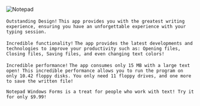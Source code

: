 ![Notepad](https://i.imgur.com/3IiE4bd.png "Notepad")

```Outstanding Design!```
```This app provides you with the greatest writing experience, ensuring you have an unforgettable experience with your typing session.```

```Incredible functionality!```
```The app provides the latest developments and technologies to improve your productivity such as: Opening files, Closing files, Saving files, and even changing text colors!```

```Incredible performance!```
```The app consumes only 15 MB with a large text open! This incredible performance allows you to run the program on only 10.42 floppy disks. You only need 11 floppy drives, and one more to save the written file!```

```Notepad Windows Forms is a treat for people who work with text! Try it for only $9.99!```
